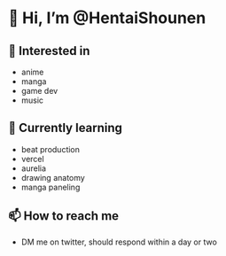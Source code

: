 # 👋 Hi, I’m @HentaiShounen
## 👀 Interested in
  - anime
  - manga
  - game dev
  - music

## 🌱 Currently learning
  - beat production
  - vercel
  - aurelia
  - drawing anatomy
  - manga paneling

## 📫 How to reach me
  - DM me on twitter, should respond within a day or two

<!---
HentaiShounen/HentaiShounen is a ✨ special ✨ repository because its `README.md` (this file) appears on your GitHub profile.
You can click the Preview link to take a look at your changes.
--->
